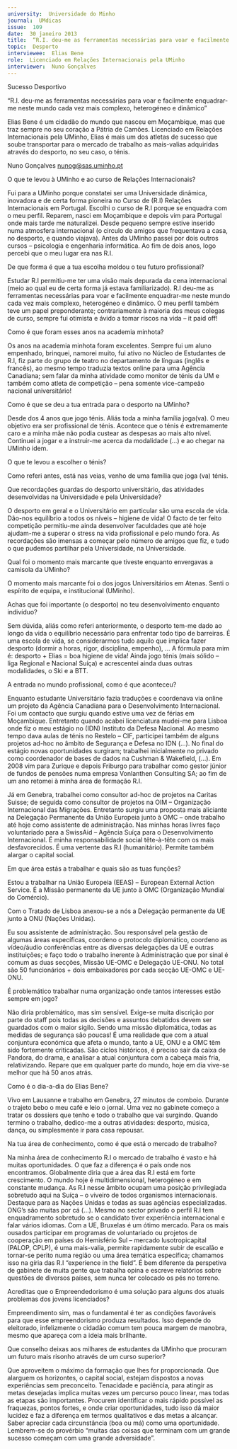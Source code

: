 ```yaml
---
university:  Universidade do Minho
journal:  UMdicas
issue:  109
date:  30 janeiro 2013
title:  “R.I. deu-me as ferramentas necessárias para voar e facilmente enquadrar-me neste mundo cada vez mais complexo, heterogéneo e dinâmico”
topic:  Desporto
interviewee:  Elias Bene
role:  Licenciado em Relações Internacionais pela UMinho
interviewer:  Nuno Gonçalves
---
```

 

 Sucesso Desportivo 

 “R.I. deu-me as ferramentas necessárias para voar e facilmente enquadrar-me neste mundo cada vez mais complexo, heterogéneo e dinâmico”

 

 Elias Bene é um cidadão do mundo que nasceu em Moçambique, mas que traz sempre no seu coração a Pátria de Camões. Licenciado em Relações Internacionais pela UMinho, Elias é mais um dos atletas de sucesso que soube transportar para o mercado de trabalho as mais-valias adquiridas através do desporto, no seu caso, o ténis.

 

 Nuno Gonçalves nunog@sas.uminho.pt 

 O que te levou à UMinho e ao curso de Relações Internacionais?

 Fui para a UMinho porque constatei ser uma Universidade dinâmica, inovadora e de certa forma pioneira no Curso de (R.I) Relações Internacionais em Portugal. Escolhi o curso de R.I porque se enquadra com o meu perfil. Reparem, nasci em Moçambique e depois vim para Portugal onde mais tarde me naturalizei. Desde pequeno sempre estive inserido numa atmosfera internacional (o circulo de amigos que frequentava a casa, no desporto, e quando viajava). Antes da UMinho passei por dois outros cursos – psicologia e engenharia informática. Ao fim de dois anos, logo percebi que o meu lugar era nas R.I.

 

 De que forma é que a tua escolha moldou o teu futuro profissional?

 Estudar R.I permitiu-me ter uma visão mais depurada da cena internacional (meio ao qual eu de certa forma já estava familiarizado). R.I deu-me as ferramentas necessárias para voar e facilmente enquadrar-me neste mundo cada vez mais complexo, heterogéneo e dinâmico. O meu perfil também teve um papel preponderante; contrariamente à maioria dos meus colegas de curso, sempre fui otimista e ávido a tomar riscos na vida – it paid off!

 

 Como é que foram esses anos na academia minhota?

 Os anos na academia minhota foram excelentes. Sempre fui um aluno empenhado, brinquei, namorei muito, fui ativo no Núcleo de Estudantes de R.I, fiz parte do grupo de teatro no departamento de línguas (inglês e francês), ao mesmo tempo traduzia textos online para uma Agência Canadiana; sem falar da minha atividade como monitor de ténis da UM e também como atleta de competição – pena somente vice-campeão nacional universitário!

 

 Como é que se deu a tua entrada para o desporto na UMinho?

 Desde dos 4 anos que jogo ténis. Aliás toda a minha família joga(va). O meu objetivo era ser profissional de ténis. Acontece que o ténis é extremamente caro e a minha mãe não podia custear as despesas ao mais alto nível. Continuei a jogar e a instruir-me acerca da modalidade (…) e ao chegar na UMinho idem.

 

 O que te levou a escolher o ténis?

 Como referi antes, está nas veias, venho de uma família que joga (va) ténis.

 

 Que recordações guardas do desporto universitário, das atividades desenvolvidas na Universidade e pela Universidade?

 O desporto em geral e o Universitário em particular são uma escola de vida. Dão-nos equilíbrio a todos os níveis – higiene de vida! O facto de ter feito competição permitiu-me ainda desenvolver faculdades que até hoje ajudam-me a superar o stress na vida profissional e pelo mundo fora. As recordações são imensas a começar pelo número de amigos que fiz, e tudo o que pudemos partilhar pela Universidade, na Universidade.

 

 Qual foi o momento mais marcante que tiveste enquanto envergavas a camisola da UMinho?

 O momento mais marcante foi o dos jogos Universitários em Atenas. Senti o espírito de equipa, e institucional (UMinho).

 

 Achas que foi importante (o desporto) no teu desenvolvimento enquanto indivíduo?

 Sem dúvida, aliás como referi anteriormente, o desporto tem-me dado ao longo da vida o equilíbrio necessário para enfrentar todo tipo de barreiras. É uma escola de vida, se considerarmos tudo aquilo que implica fazer desporto (dormir a horas, rigor, disciplina, empenho), … A fórmula para mim é: desporto + Elias = boa higiene de vida! Ainda jogo ténis (mais sólido – liga Regional e Nacional Suíça) e acrescentei ainda duas outras modalidades, o Ski e a BTT.

 

 A entrada no mundo profissional, como é que aconteceu?

 Enquanto estudante Universitário fazia traduções e coordenava via online um projeto da Agência Canadiana para o Desenvolvimento Internacional. Foi um contacto que surgiu quando estive uma vez de férias em Moçambique. Entretanto quando acabei licenciatura mudei-me para Lisboa onde fiz o meu estágio no (IDN) Instituto da Defesa Nacional. Ao mesmo tempo dava aulas de ténis no Restelo – CIF, participei também de alguns projetos ad-hoc no âmbito de Segurança e Defesa no IDN (…). No final do estágio novas oportunidades surgiram; trabalhei inicialmente no privado como coordenador de bases de dados na Cushman & Wakefield, (…). Em 2008 vim para Zurique e depois Friburgo para trabalhar como gestor júnior de fundos de pensões numa empresa Vonlanthen Consulting SA; ao fim de um ano retomei à minha área de formação R.I.

 Já em Genebra, trabalhei como consultor ad-hoc de projetos na Caritas Suisse; de seguida como consultor de projetos na OIM – Organização Internacional das Migrações. Entretanto surgiu uma proposta mais aliciante na Delegação Permanente da União Europeia junto à OMC – onde trabalho até hoje como assistente de administração. Nas minhas horas livres faço voluntariado para a SwissAid – Agência Suíça para o Desenvolvimento Internacional. É minha responsabilidade social tête-à-tête com os mais desfavorecidos. É uma vertente das R.I (humanitário). Permite também alargar o capital social.

 

 Em que área estás a trabalhar e quais são as tuas funções?

 Estou a trabalhar na União Europeia (EEAS) – European External Action Service. É a Missão permanente da UE junto à OMC (Organização Mundial do Comércio).

 Com o Tratado de Lisboa anexou-se a nós a Delegação permanente da UE junto à ONU (Nações Unidas).

 Eu sou assistente de administração. Sou responsável pela gestão de algumas áreas específicas, coordeno o protocolo diplomático, coordeno as vídeo/áudio conferências entre as diversas delegações da UE e outras instituições; e faço todo o trabalho inerente à Administração que por sinal é comum as duas secções, Missão UE-OMC e Delegação UE-ONU. No total são 50 funcionários + dois embaixadores por cada secção UE-OMC e UE-ONU.

 

 É problemático trabalhar numa organização onde tantos interesses estão sempre em jogo?

 Não diria problemático, mas sim sensível. Exige-se muita discrição por parte do staff pois todas as decisões e assuntos debatidos devem ser guardados com o maior sigilo. Sendo uma missão diplomática, todas as medidas de segurança são poucas! É uma realidade que com a atual conjuntura económica que afeta o mundo, tanto a UE, ONU e a OMC têm sido fortemente criticadas. São ciclos históricos, é preciso sair da caixa de Pandora, do drama, e analisar a atual conjuntura com a cabeça mais fria, relativizando. Repare que em qualquer parte do mundo, hoje em dia vive-se melhor que há 50 anos atrás.

 

 Como é o dia-a-dia do Elias Bene?

 Vivo em Lausanne e trabalho em Genebra, 27 minutos de comboio. Durante o trajeto bebo o meu café e leio o jornal. Uma vez no gabinete começo a tratar os dossiers que tenho e todo o trabalho que vai surgindo. Quando termino o trabalho, dedico-me a outras atividades: desporto, música, dança, ou simplesmente ir para casa repousar.

 

 Na tua área de conhecimento, como é que está o mercado de trabalho?

 Na minha área de conhecimento R.I o mercado de trabalho é vasto e há muitas oportunidades. O que faz a diferença é o país onde nos encontramos. Globalmente diria que a área das R.I está em forte crescimento. O mundo hoje é multidimensional, heterogéneo e em constante mudança. As R.I nesse âmbito ocupam uma posição privilegiada sobretudo aqui na Suíça – o viveiro de todos organismos internacionais. Destaque para as Nações Unidas e todas as suas agências especializadas. ONG’s são muitas por cá (…). Mesmo no sector privado o perfil R.I tem enquadramento sobretudo se o candidato tiver experiência internacional e falar vários idiomas. Com a UE, Bruxelas é um ótimo mercado. Para os mais ousados participar em programas de voluntariado ou projetos de cooperação em países do Hemisfério Sul – mercado lusotropicapital (PALOP, CPLP), é uma mais-valia, permite rapidamente subir de escalão e tornar-se perito numa região ou uma área temática específica; chamamos isso na gíria das R.I “experience in the field”. É bem diferente da perspetiva de gabinete de muita gente que trabalha opina e escreve relatórios sobre questões de diversos países, sem nunca ter colocado os pés no terreno.

 

 Acreditas que o Empreendedorismo é uma solução para alguns dos atuais problemas dos jovens licenciados?

 Empreendimento sim, mas o fundamental é ter as condições favoráveis para que esse empreendorismo produza resultados. Isso depende do eleitorado, infelizmente o cidadão comum tem pouca margem de manobra, mesmo que apareça com a ideia mais brilhante.

 

 Que conselho deixas aos milhares de estudantes da UMinho que procuram um futuro mais risonho através de um curso superior?

 Que aproveitem o máximo da formação que lhes for proporcionada. Que alarguem os horizontes, o capital social, estejam dispostos a novas experiências sem preconceito. Tenacidade e paciência, para atingir as metas desejadas implica muitas vezes um percurso pouco linear, mas todas as etapas são importantes. Procurem identificar o mais rápido possível as fraquezas, pontos fortes, e onde criar oportunidades, tudo isso dá maior lucidez e faz a diferença em termos qualitativos e das metas a alcançar. Saber apreciar cada circunstância (boa ou má) como uma oportunidade. Lembrem-se do provérbio “muitas das coisas que terminam com um grande sucesso começam com uma grande adversidade”.

